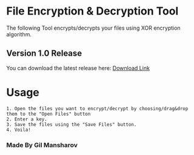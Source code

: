 # File Encryption & Decryption Tool

The following Tool encrypts/decrypts your files using XOR encryption algorithm.

## Version 1.0 Release
   You can download the latest release here:
   <a href="https://github.com/gilmansharov/File-Encryptor-Decryptor/releases/download/1.0/FileEncryptorDecryptor.exe" target="_blank">Download Link</a>

# Usage

	1. Open the files you want to encrypt/decrypt by choosing/drag&drop them to the "Open Files" button
	2. Enter a key.
	3. Save the files using the "Save Files" button.
	4. Voila!

### Made By Gil Mansharov
